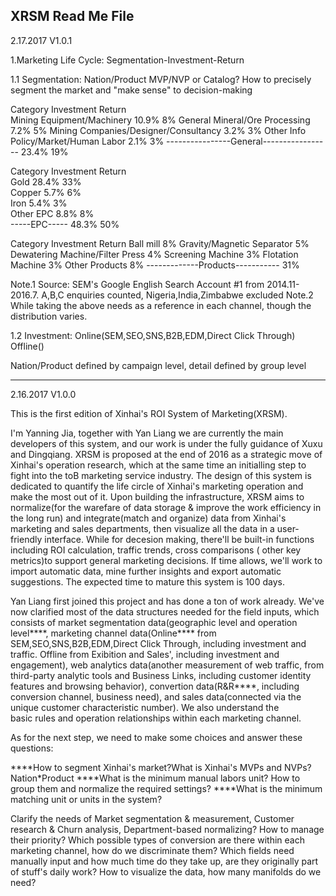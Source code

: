 XRSM Read Me File
----------------------------------------------------------------------------------------------------------------------------------------
2.17.2017   V1.0.1

1.Marketing Life Cycle: Segmentation-Investment-Return

1.1 Segmentation: Nation/Product  MVP/NVP or Catalog? How to precisely segment the market and "make sense" to decision-making

Category                                 Investment  Return  
Mining Equipment/Machinery               10.9%       8%
General Mineral/Ore Processing            7.2%       5%
Mining Companies/Designer/Consultancy     3.2%       3%
Other Info Policy/Market/Human Labor      2.1%       3%
----------------General----------------- 23.4%       19%


Category     Investment  Return  
Gold         28.4%       33%     
Copper        5.7%       6%      
Iron          5.4%       3%      
Other EPC     8.8%       8%      
-----EPC----- 48.3%      50%

Category                         Investment       Return
Ball mill                                         8%
Gravity/Magnetic Separator                        5%
Dewatering Machine/Filter Press                   4%
Screening Machine                                 3%
Flotation Machine                                 3%
Other Products                                    8%
-------------Products-----------                  31%

Note.1 Source: SEM's Google English Search Account #1 from 2014.11-2016.7. A,B,C enquiries counted, Nigeria,India,Zimbabwe excluded
Note.2 While taking the above needs as a reference in each channel, though the distribution varies.


1.2 Investment: Online(SEM,SEO,SNS,B2B,EDM,Direct Click Through) Offline()

Nation/Product defined by campaign level, detail defined by group level






----------------------------------------------------------------------------------------------------------------------------------------
2.16.2017   V1.0.0

This is the first edition of Xinhai's ROI System of Marketing(XRSM).

I'm Yanning Jia, together with Yan Liang we are currently the main developers of this system, and our work is under the fully guidance of Xuxu and Dingqiang. XRSM is proposed at the end of 2016 as a strategic move of Xinhai's operation research, which at the same time an initialling step to fight into the toB marketing service industry. The design of this system is dedicated to quantify the life circle of Xinhai's marketing operation and make the most out of it. Upon building the infrastructure, XRSM aims to normalize(for the warefare of data storage & improve the work efficiency in the long run) and integrate(match and organize) data from Xinhai's marketing and sales departments, then visualize all the data in a user-friendly interface. While for decesion making, there'll be built-in functions including ROI calculation, traffic trends, cross comparisons ( other key metrics)to support general marketing decisions. If time allows, we'll work to import automatic data, mine further insights and export automatic suggestions. The expected time to mature this system is 100 days.

Yan Liang first joined this project and has done a ton of work already. We've now clarified most of the data structures needed for the field inputs, which consists of market segmentation data(geographic level and operation level****, marketing channel data(Online**** from SEM,SEO,SNS,B2B,EDM,Direct Click Through, including investment and traffic. Offline from Exibition and Sales', including investment and engagement), web analytics data(another measurement of web traffic, from third-party analytic tools and Business Links, including customer identity features and browsing behavior), convertion data(R&R****, including conversion channel, business need), and sales data(connected via the unique customer characteristic number). We also understand the basic rules and operation relationships within each marketing channel.

As for the next step, we need to make some choices and answer these questions:

****How to segment Xinhai's market?What is Xinhai's MVPs and NVPs? Nation\*Product
****What is the minimum manual labors unit? How to group them and normalize the required settings?
****What is the minimum matching unit or units in the system? 

Clarify the needs of Market segmentation & measurement, Customer research & Churn analysis, Department-based normalizing? How to manage their priority? 
Which possible types of conversion are there within each marketing channel, how do we discriminate them?
Which fields need manually input and how much time do they take up, are they originally part of stuff's daily work?
How to visualize the data, how many manifolds do we need? 
